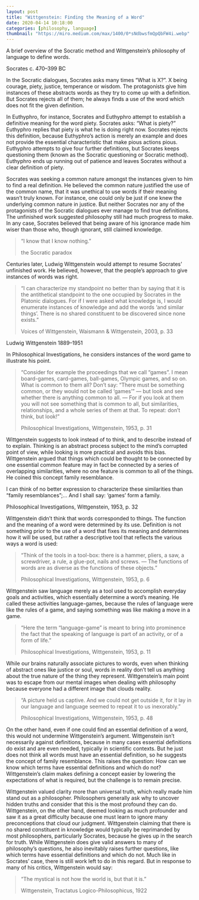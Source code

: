```yaml
---
layout: post
title: "Wittgenstein: Finding the Meaning of a Word"
date: 2020-04-14 10:18:00
categories: [philosophy, language]
thumbnail: "https://miro.medium.com/max/1400/0*sNdbwsfmQpQbFW4i.webp"
---
```


A brief overview of the Socratic method and Wittgenstein’s philosophy of language to define words.

<!-- add photo -->
Socrates c. 470–399 BC

In the Socratic dialogues, Socrates asks many times “What is X?”. X being courage, piety, justice, temperance or wisdom. The protagonists give him instances of these abstracts words as they try to come up with a definition. But Socrates rejects all of them; he always finds a use of the word which does not fit the given definition.

In Euthyphro, for instance, Socrates and Euthyphro attempt to establish a definitive meaning for the word piety. Socrates asks: “What is piety?” Euthyphro replies that piety is what he is doing right now. Socrates rejects this definition, because Euthyphro’s action is merely an example and does not provide the essential characteristic that make pious actions pious. Euthyphro attempts to give four further definitions, but Socrates keeps questioning them (known as the Socratic questioning or Socratic method). Euthyphro ends up running out of patience and leaves Socrates without a clear definition of piety.


Socrates was seeking a common nature amongst the instances given to him to find a real definition. He believed the common nature justified the use of the common name, that it was unethical to use words if their meaning wasn’t truly known. For instance, one could only be just if one knew the underlying common nature in justice. But neither Socrates nor any of the protagonists of the Socratic dialogues ever manage to find true definitions. The unfinished work suggested philosophy still had much progress to make. In any case, Socrates believed that being aware of his ignorance made him wiser than those who, though ignorant, still claimed knowledge.

> “I know that I know nothing.”
>
> the Socratic paradox

Centuries later, Ludwig Wittgenstein would attempt to resume Socrates’ unfinished work. He believed, however, that the people’s approach to give instances of words was right.

> “I can characterize my standpoint no better than by saying that it is the antithetical standpoint to the one occupied by Socrates in the Platonic dialogues. For if I were asked what knowledge is, I would enumerate instances of knowledge and add the words ‘and similar things’. There is no shared constituent to be discovered since none exists.”
>
> Voices of Wittgenstein, Waismann & Wittgenstein, 2003, p. 33

<!-- add photo -->
Ludwig Wittgenstein 1889–1951

In Philosophical Investigations, he considers instances of the word game to illustrate his point.

> “Consider for example the proceedings that we call “games”. I mean board-games, card-games, ball-games, Olympic games, and so on. What is common to them all? Don’t say: “There must be something common, or they would not be called ‘games’” — but look and see whether there is anything common to all. — For if you look at them you will not see something that is common to all, but similarities, relationships, and a whole series of them at that. To repeat: don’t think, but look!” 
>
> Philosophical Investigations, Wittgenstein, 1953, p. 31

Wittgenstein suggests to look instead of to think, and to describe instead of to explain. Thinking is an abstract process subject to the mind’s corrupted point of view, while looking is more practical and avoids this bias. Wittgenstein argued that things which could be thought to be connected by one essential common feature may in fact be connected by a series of overlapping similarities, where no one feature is common to all of the things. He coined this concept family resemblance.

I can think of no better expression to characterize these similarities than “family resemblances”;… And I shall say: ‘games’ form a family.

Philosophical Investigations, Wittgenstein, 1953, p. 32

Wittgenstein didn’t think that words corresponded to things. The function and the meaning of a word were determined by its use. Definition is not something prior to the use of a word that fixes its meaning and determines how it will be used, but rather a descriptive tool that reflects the various ways a word is used:

> “Think of the tools in a tool-box: there is a hammer, pliers, a saw, a screwdriver, a rule, a glue-pot, nails and screws. — The functions of words are as diverse as the functions of these objects.” 
>
> Philosophical Investigations, Wittgenstein, 1953, p. 6

Wittgenstein saw language merely as a tool used to accomplish everyday goals and activities, which essentially determine a word’s meaning. He called these activities language-games, because the rules of language were like the rules of a game, and saying something was like making a move in a game.

> “Here the term “language-game” is meant to bring into prominence the fact that the speaking of language is part of an activity, or of a form of life.”
>
> Philosophical Investigations, Wittgenstein, 1953, p. 11

While our brains naturally associate pictures to words, even when thinking of abstract ones like justice or soul, words in reality don’t tell us anything about the true nature of the thing they represent. Wittgenstein’s main point was to escape from our mental images when dealing with philosophy because everyone had a different image that clouds reality.

> “A picture held us captive. And we could not get outside it, for it lay in our language and language seemed to repeat it to us inexorably.”
>
> Philosophical Investigations, Wittgenstein, 1953, p. 48

On the other hand, even if one could find an essential definition of a word, this would not undermine Wittgenstein’s argument. Wittgenstein isn’t necessarily against definitions, because in many cases essential definitions do exist and are even needed, typically in scientific contexts. But he just does not think all words must have an essential definition, so he suggests the concept of family resemblance. This raises the question: How can we know which terms have essential definitions and which do not? Wittgenstein’s claim makes defining a concept easier by lowering the expectations of what is required, but the challenge is to remain precise.

Wittgenstein valued clarity more than universal truth, which really made him stand out as a philosopher. Philosophers generally ask why to uncover hidden truths and consider that this is the most profound they can do. Wittgenstein, on the other hand, deemed looking as much profounder and saw it as a great difficulty because one must learn to ignore many preconceptions that cloud our judgment. Wittgenstein claiming that there is no shared constituent in knowledge would typically be reprimanded by most philosophers, particularly Socrates, because he gives up in the search for truth. While Wittgenstein does give valid answers to many of philosophy’s questions, he also inevitably raises further questions, like which terms have essential definitions and which do not. Much like in Socrates’ case, there is still work left to do in this regard. But in response to many of his critics, Wittgenstein would say:

> “The mystical is not how the world is, but that it is.” 
>
> Wittgenstein, Tractatus Logico-Philosophicus, 1922

<!-- ![alt](https://picsum.photos/800/300) -->
